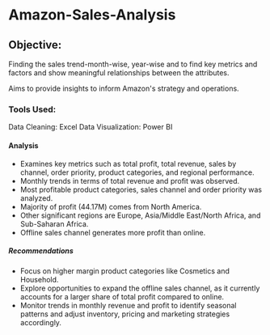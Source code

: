 <h1>Amazon-Sales-Analysis</h1>
<h2>Objective:</h2>
<p>Finding the sales trend-month-wise, year-wise and to find key metrics and factors and show meaningful relationships between the attributes. </p>
Aims to provide insights to inform Amazon's strategy and operations.

<h3>Tools Used:</h3>
Data Cleaning: Excel</li>
Data Visualization: Power BI</li>

<H4>Analysis</H4>
<ul>
<li>Examines key metrics such as total profit, total revenue, sales by channel, order priority, product categories, and regional performance.</li>
<li>Monthly trends in terms of total revenue and profit was observed.</li>
<li>Most profitable product categories, sales channel and order priority was analyzed.</li>
<li>Majority of profit (44.17M) comes from North America.</li>
<li>Other significant regions are Europe, Asia/Middle East/North Africa, and Sub-Saharan Africa.</li>
<li>Offline sales channel generates more profit than online.</li>
</ul>

<h5>Recommendations</h5>
<ul>
<li>Focus on higher margin product categories like Cosmetics and Household.</li>
<li>Explore opportunities to expand the offline sales channel, as it currently accounts for a larger share of total profit compared to online.</li>
<li>Monitor trends in monthly revenue and profit to identify seasonal patterns and adjust inventory, pricing and marketing strategies accordingly.</li>
</ul>


